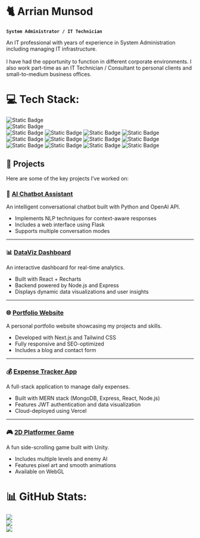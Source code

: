 # 🐈 Arrian Munsod

**`System Administrator / IT Technician`**

An IT professional with years of experience in System Administration including managing IT infrastructure.<br><br>I have had the opportunity to function in different corporate environments. I also work part-time as an IT Technician / Consultant to personal clients and small-to-medium business offices.

# 💻 Tech Stack:

![Static Badge](https://img.shields.io/badge/PowerShell-red)
<br />
![Static Badge](https://img.shields.io/badge/Windows%20Server-red)
<br />
![Static Badge](https://img.shields.io/badge/Active%20Directory-blue) ![Static Badge](https://img.shields.io/badge/Group%20Policy%20Objects-blue) ![Static Badge](https://img.shields.io/badge/File%20Server%20Resource%20Manager%20(Quota%2C%20File%20Screening)-blue) ![Static Badge](https://img.shields.io/badge/File%20Shares%20(SMB%2C%20NFS)-blue) ![Static Badge](https://img.shields.io/badge/Auditing-blue) ![Static Badge](https://img.shields.io/badge/WSUS-blue) ![Static Badge](https://img.shields.io/badge/IIS-blue) ![Static Badge](https://img.shields.io/badge/Distributed%20File%20System-blue) ![Static Badge](https://img.shields.io/badge/Resource%2FPerformance%20Monitor-blue) ![Static Badge](https://img.shields.io/badge/Windows%20Server%20Backup-blue) ![Static Badge](https://img.shields.io/badge/Certificate%20Services-blue) ![Static Badge](https://img.shields.io/badge/Hyper--V-blue) 

## 🚀 Projects

Here are some of the key projects I’ve worked on:

### 🧠 [AI Chatbot Assistant](https://github.com/arrianmunsod/Creating-An-SMB-File-Share.ps1)
An intelligent conversational chatbot built with Python and OpenAI API.  
- Implements NLP techniques for context-aware responses  
- Includes a web interface using Flask  
- Supports multiple conversation modes  

---

### 📊 [DataViz Dashboard](https://github.com/yourusername/dataviz-dashboard)
An interactive dashboard for real-time analytics.  
- Built with React + Recharts  
- Backend powered by Node.js and Express  
- Displays dynamic data visualizations and user insights  

---

### 🌐 [Portfolio Website](https://github.com/yourusername/portfolio-website)
A personal portfolio website showcasing my projects and skills.  
- Developed with Next.js and Tailwind CSS  
- Fully responsive and SEO-optimized  
- Includes a blog and contact form  

---

### 💰 [Expense Tracker App](https://github.com/yourusername/expense-tracker)
A full-stack application to manage daily expenses.  
- Built with MERN stack (MongoDB, Express, React, Node.js)  
- Features JWT authentication and data visualization  
- Cloud-deployed using Vercel  

---

### 🎮 [2D Platformer Game](https://github.com/yourusername/2d-platformer-game)
A fun side-scrolling game built with Unity.  
- Includes multiple levels and enemy AI  
- Features pixel art and smooth animations  
- Available on WebGL  

# 📊 GitHub Stats:
![](https://github-readme-stats.vercel.app/api?username=arrianmunsod&theme=dark&hide_border=false&include_all_commits=false&count_private=false)<br/>
![](https://nirzak-streak-stats.vercel.app/?user=arrianmunsod&theme=dark&hide_border=false)<br/>
![](https://github-readme-stats.vercel.app/api/top-langs/?username=arrianmunsod&theme=dark&hide_border=false&include_all_commits=false&count_private=false&layout=compact)


